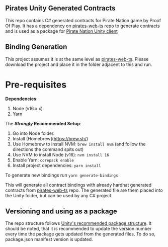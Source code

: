 ## Pirates Unity Generated Contracts
This repo contains C# generated contracts for Pirate Nation game by Proof Of Play. It has a dependency on [pirates-web-ts](https://github.com/proofofplay/pirates-web-ts) repo to generate contracts and is used as a package for [Pirate Nation Unity client](https://github.com/proofofplay/pirates-unity)

## Binding Generation
This project assumes it is at the same level as [pirates-web-ts](https://github.com/proofofplay/pirates-web-ts). Please download the project and place it in the folder adjacent to this and run. 

# Pre-requisites

**Dependencies**:

1. Node (v16.x.x)
2. Yarn

The **_Strongly_ Recommended Setup**:

1. Go into Node folder.
2. Install (Homebrew](https://brew.sh/)
3. Use Homebrew to install NVM: `brew install nvm` (and follow the directions the command spits out)
4. Use NVM to install Node (v16): `nvm install 16`
5. Enable Yarn: `corepack enable`
6. Install project dependencies: `yarn install`

To generate new bindings run
`yarn generate-bindings`

This will generate all contract bindings with already hardhat generated contracts from [pirates-web-ts](https://github.com/proofofplay/pirates-web-ts) repo. The generated file are them placed into the Unity folder, but can be used by any C# project.

## Versioning and using as a package
The repo structure follows [Unity's recommended package structure](https://docs.unity3d.com/Packages/com.unity.package-manager-ui@1.8/manual/index.html#advanced-package-topics). It should be noted, that it is recommended to update the version number every time the package gets updated from the generated files. To do so, package.json manifest version is updated.  
